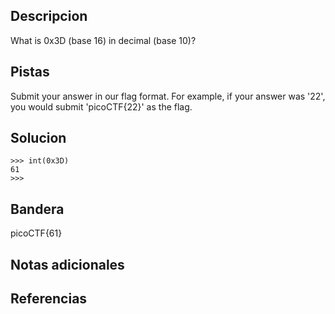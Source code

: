 
## Descripcion
What is 0x3D (base 16) in decimal (base 10)?

## Pistas
Submit your answer in our flag format. For example, if your answer was '22', you would submit 'picoCTF{22}' as the flag.

## Solucion
```
>>> int(0x3D)
61
>>> 
```

## Bandera
picoCTF{61}
## Notas adicionales


## Referencias


